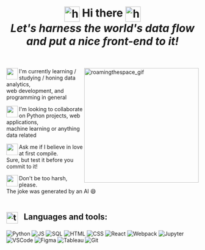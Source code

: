 <h1 align="center">
   <img align="top" alt="highlight_gif" src="https://media1.giphy.com/media/DS89v1NqpzCqA/200w.webp?cid=ecf05e47l0jh2yc683fynb2uswl0r93piuuipt0nwlrazrck" width="40"/>
   Hi there
   <img align="top" alt="highlight_gif" src="https://media1.giphy.com/media/DS89v1NqpzCqA/200w.webp?cid=ecf05e47l0jh2yc683fynb2uswl0r93piuuipt0nwlrazrck" width="40"/>
   <br>
   <i>Let's harness the world's data flow and put a nice front-end to it!</i>
   <br>
   <br>
</h1>


<img align="right" alt="roamingthespace_gif" src="https://media3.giphy.com/media/xT8qBhrlNooHBYR9f2/giphy.gif" width="300"/>
    
<div>
   <p>
      <img width="30" align="left" src="https://media2.giphy.com/media/33G90Z4cO8sRNW9Bfl/200w.webp?cid=ecf05e47yv02fo33ytyy9gfbk7p9hi5t6wr74sx1pav8eulu&rid=200w.webp&ct=g"> 
      I'm currently learning / studying / honing data analytics,<br>web development, and programming in general
   </p>
   <p>
      <img width="30" align="left" src="https://media2.giphy.com/media/33G90Z4cO8sRNW9Bfl/200w.webp?cid=ecf05e47yv02fo33ytyy9gfbk7p9hi5t6wr74sx1pav8eulu&rid=200w.webp&ct=g">
      I'm looking to collaborate on Python projects, web applications,<br>machine learning or anything data related
   </p>
   <p>
      <img width="30" align="left" src="https://media2.giphy.com/media/33G90Z4cO8sRNW9Bfl/200w.webp?cid=ecf05e47yv02fo33ytyy9gfbk7p9hi5t6wr74sx1pav8eulu&rid=200w.webp&ct=g">
      Ask me if I believe in love at first compile.<br>Sure, but test it before you commit to it!
   </p>
   <p>
      <img width="30" align="left" src="https://media2.giphy.com/media/33G90Z4cO8sRNW9Bfl/200w.webp?cid=ecf05e47yv02fo33ytyy9gfbk7p9hi5t6wr74sx1pav8eulu&rid=200w.webp&ct=g">
      Don't be too harsh, please.<br>The joke was generated by an AI 😄
      <br>
      <br>
   </p>
</div>


## <img alt="toolsgif" src="https://media.giphy.com/media/qQmTFifHAlqr2cyGpF/giphy.gif" width='30' align="top" />&ensp;&nbsp;Languages and tools:
![Python](https://img.shields.io/badge/Python-090909?style=for-the-badge&logo=Python)
![JS](https://img.shields.io/badge/JavaScript-090909?style=for-the-badge&logo=JavaScript)
![SQL](https://img.shields.io/badge/mysql-090909?style=for-the-badge&logo=mysql&logoColor=white)
![HTML](https://img.shields.io/badge/HTML5-090909?style=for-the-badge&logo=HTML5)
![CSS](https://img.shields.io/badge/CSS3-090909?style=for-the-badge&logo=CSS3)
![React](https://img.shields.io/badge/React-090909?style=for-the-badge&logo=React)
![Webpack](https://img.shields.io/badge/Webpack-090909?style=for-the-badge&logo=Webpack)
![Jupyter](https://img.shields.io/badge/Jupyter-090909?style=for-the-badge&logo=Jupyter)
![VSCode](https://img.shields.io/badge/VS_Code-090909?style=for-the-badge&logo=visual-studio-code)
![Figma](https://img.shields.io/badge/Figma-090909?style=for-the-badge&logo=Figma)
![Tableau](https://img.shields.io/badge/Tableau-090909?style=for-the-badge&logo=Tableau)
![Git](https://img.shields.io/badge/Git-090909?style=for-the-badge&logo=Git)




   
<!--
**vlad-lis/vlad-lis** is a ✨ _special_ ✨ repository because its `README.md` (this file) appears on your GitHub profile.

Here are some ideas to get you started:

- 🔭 I’m currently working on ...
- 🌱 I’m currently learning ...
- 👯 I’m looking to collaborate on ...
- 🤔 I’m looking for help with ...
- 💬 Ask me about ...
- 📫 How to reach me: ...
- 😄 Pronouns: ...
- ⚡ Fun fact: ...

<img alt="handwave" src="https://github.com/TheDudeThatCode/TheDudeThatCode/blob/master/Assets/Hi.gif" width='30'" />
-->
